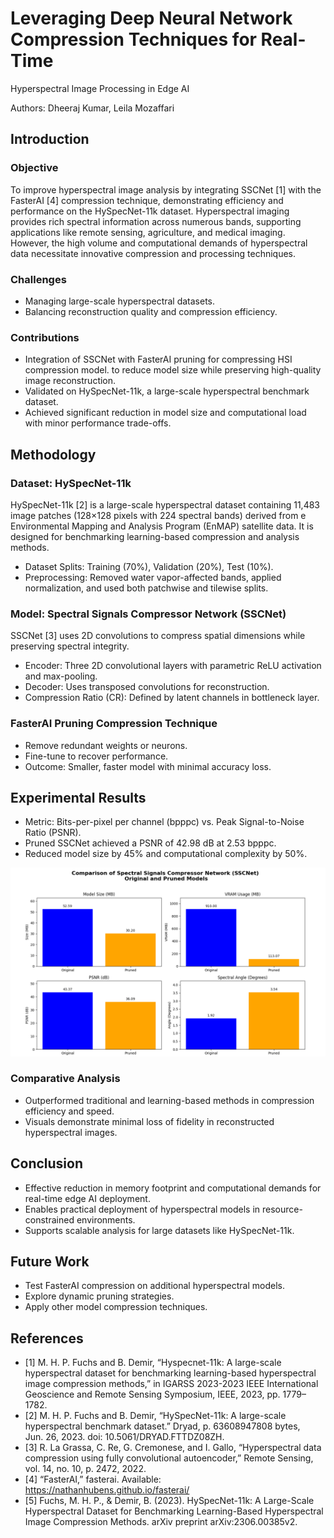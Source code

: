 # Leveraging Deep Neural Network Compression Techniques for Real-Time
Hyperspectral Image Processing in Edge AI


Authors: Dheeraj Kumar, Leila Mozaffari

## Introduction

### Objective

To improve hyperspectral image analysis by integrating SSCNet \[1\] with
the FasterAI \[4\] compression technique, demonstrating efficiency and
performance on the HySpecNet-11k dataset. Hyperspectral imaging provides
rich spectral information across numerous bands, supporting applications
like remote sensing, agriculture, and medical imaging. However, the high
volume and computational demands of hyperspectral data necessitate
innovative compression and processing techniques.

### Challenges

- Managing large-scale hyperspectral datasets.
- Balancing reconstruction quality and compression efficiency.

### Contributions

- Integration of SSCNet with FasterAI pruning for compressing HSI
  compression model. to reduce model size while preserving high-quality
  image reconstruction.
- Validated on HySpecNet-11k, a large-scale hyperspectral benchmark
  dataset.
- Achieved significant reduction in model size and computational load
  with minor performance trade-offs.

## Methodology

### Dataset: HySpecNet-11k

HySpecNet-11k \[2\] is a large-scale hyperspectral dataset containing
11,483 image patches (128×128 pixels with 224 spectral bands) derived
from e Environmental Mapping and Analysis Program (EnMAP) satellite
data. It is designed for benchmarking learning-based compression and
analysis methods.

- Dataset Splits: Training (70%), Validation (20%), Test (10%).
- Preprocessing: Removed water vapor-affected bands, applied
  normalization, and used both patchwise and tilewise splits.

### Model: Spectral Signals Compressor Network (SSCNet)

SSCNet \[3\] uses 2D convolutions to compress spatial dimensions while
preserving spectral integrity.

- Encoder: Three 2D convolutional layers with parametric ReLU activation
  and max-pooling.
- Decoder: Uses transposed convolutions for reconstruction.
- Compression Ratio (CR): Defined by latent channels in bottleneck
  layer.

### FasterAI Pruning Compression Technique

- Remove redundant weights or neurons.
- Fine-tune to recover performance.
- Outcome: Smaller, faster model with minimal accuracy loss.

## Experimental Results

- Metric: Bits-per-pixel per channel (bpppc) vs. Peak Signal-to-Noise
  Ratio (PSNR).
- Pruned SSCNet achieved a PSNR of 42.98 dB at 2.53 bpppc.
- Reduced model size by 45% and computational complexity by 50%.

![](./images/Results.png)

### Comparative Analysis

- Outperformed traditional and learning-based methods in compression
  efficiency and speed.
- Visuals demonstrate minimal loss of fidelity in reconstructed
  hyperspectral images.

## Conclusion

- Effective reduction in memory footprint and computational demands for
  real-time edge AI deployment.
- Enables practical deployment of hyperspectral models in
  resource-constrained environments.
- Supports scalable analysis for large datasets like HySpecNet-11k.

## Future Work

- Test FasterAI compression on additional hyperspectral models.
- Explore dynamic pruning strategies.
- Apply other model compression techniques.

## References

- \[1\] M. H. P. Fuchs and B. Demir, “Hyspecnet-11k: A large-scale
  hyperspectral dataset for benchmarking learning-based hyperspectral
  image compression methods,” in IGARSS 2023-2023 IEEE International
  Geoscience and Remote Sensing Symposium, IEEE, 2023, pp. 1779–1782.
- \[2\] M. H. P. Fuchs and B. Demir, “HySpecNet-11k: A large-scale
  hyperspectral benchmark dataset.” Dryad, p. 63608947808 bytes,
  Jun. 26, 2023. doi: 10.5061/DRYAD.FTTDZ08ZH.
- \[3\] R. La Grassa, C. Re, G. Cremonese, and I. Gallo, “Hyperspectral
  data compression using fully convolutional autoencoder,” Remote
  Sensing, vol. 14, no. 10, p. 2472, 2022.
- \[4\] “FasterAI,” fasterai. Available:
  https://nathanhubens.github.io/fasterai/
- \[5\] Fuchs, M. H. P., & Demir, B. (2023). HySpecNet-11k: A
  Large-Scale Hyperspectral Dataset for Benchmarking Learning-Based
  Hyperspectral Image Compression Methods. arXiv preprint
  arXiv:2306.00385v2.
